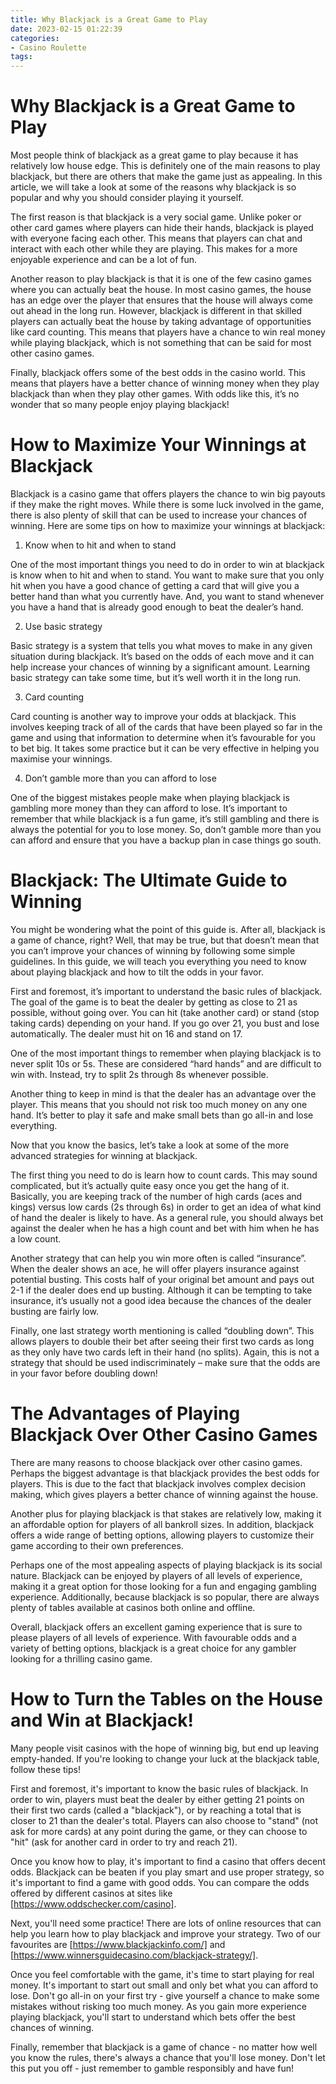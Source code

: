 ```yaml
---
title: Why Blackjack is a Great Game to Play
date: 2023-02-15 01:22:39
categories:
- Casino Roulette
tags:
---
```



#  Why Blackjack is a Great Game to Play

Most people think of blackjack as a great game to play because it has relatively low house edge. This is definitely one of the main reasons to play blackjack, but there are others that make the game just as appealing. In this article, we will take a look at some of the reasons why blackjack is so popular and why you should consider playing it yourself.

The first reason is that blackjack is a very social game. Unlike poker or other card games where players can hide their hands, blackjack is played with everyone facing each other. This means that players can chat and interact with each other while they are playing. This makes for a more enjoyable experience and can be a lot of fun.

Another reason to play blackjack is that it is one of the few casino games where you can actually beat the house. In most casino games, the house has an edge over the player that ensures that the house will always come out ahead in the long run. However, blackjack is different in that skilled players can actually beat the house by taking advantage of opportunities like card counting. This means that players have a chance to win real money while playing blackjack, which is not something that can be said for most other casino games.

Finally, blackjack offers some of the best odds in the casino world. This means that players have a better chance of winning money when they play blackjack than when they play other games. With odds like this, it’s no wonder that so many people enjoy playing blackjack!

#  How to Maximize Your Winnings at Blackjack

Blackjack is a casino game that offers players the chance to win big payouts if they make the right moves. While there is some luck involved in the game, there is also plenty of skill that can be used to increase your chances of winning. Here are some tips on how to maximize your winnings at blackjack:

1. Know when to hit and when to stand

One of the most important things you need to do in order to win at blackjack is know when to hit and when to stand. You want to make sure that you only hit when you have a good chance of getting a card that will give you a better hand than what you currently have. And, you want to stand whenever you have a hand that is already good enough to beat the dealer’s hand.

2. Use basic strategy

Basic strategy is a system that tells you what moves to make in any given situation during blackjack. It’s based on the odds of each move and it can help increase your chances of winning by a significant amount. Learning basic strategy can take some time, but it’s well worth it in the long run.

3. Card counting

Card counting is another way to improve your odds at blackjack. This involves keeping track of all of the cards that have been played so far in the game and using that information to determine when it’s favourable for you to bet big. It takes some practice but it can be very effective in helping you maximise your winnings.

4. Don’t gamble more than you can afford to lose

One of the biggest mistakes people make when playing blackjack is gambling more money than they can afford to lose. It’s important to remember that while blackjack is a fun game, it’s still gambling and there is always the potential for you to lose money. So, don’t gamble more than you can afford and ensure that you have a backup plan in case things go south.

#  Blackjack: The Ultimate Guide to Winning

You might be wondering what the point of this guide is. After all, blackjack is a game of chance, right? Well, that may be true, but that doesn’t mean that you can’t improve your chances of winning by following some simple guidelines. In this guide, we will teach you everything you need to know about playing blackjack and how to tilt the odds in your favor.

First and foremost, it’s important to understand the basic rules of blackjack. The goal of the game is to beat the dealer by getting as close to 21 as possible, without going over. You can hit (take another card) or stand (stop taking cards) depending on your hand. If you go over 21, you bust and lose automatically. The dealer must hit on 16 and stand on 17.

One of the most important things to remember when playing blackjack is to never split 10s or 5s. These are considered “hard hands” and are difficult to win with. Instead, try to split 2s through 8s whenever possible.

Another thing to keep in mind is that the dealer has an advantage over the player. This means that you should not risk too much money on any one hand. It’s better to play it safe and make small bets than go all-in and lose everything.

Now that you know the basics, let’s take a look at some of the more advanced strategies for winning at blackjack.

The first thing you need to do is learn how to count cards. This may sound complicated, but it’s actually quite easy once you get the hang of it. Basically, you are keeping track of the number of high cards (aces and kings) versus low cards (2s through 6s) in order to get an idea of what kind of hand the dealer is likely to have. As a general rule, you should always bet against the dealer when he has a high count and bet with him when he has a low count.

Another strategy that can help you win more often is called “insurance”. When the dealer shows an ace, he will offer players insurance against potential busting. This costs half of your original bet amount and pays out 2-1 if the dealer does end up busting. Although it can be tempting to take insurance, it’s usually not a good idea because the chances of the dealer busting are fairly low.

Finally, one last strategy worth mentioning is called “doubling down”. This allows players to double their bet after seeing their first two cards as long as they only have two cards left in their hand (no splits). Again, this is not a strategy that should be used indiscriminately – make sure that the odds are in your favor before doubling down!

#  The Advantages of Playing Blackjack Over Other Casino Games

There are many reasons to choose blackjack over other casino games. Perhaps the biggest advantage is that blackjack provides the best odds for players. This is due to the fact that blackjack involves complex decision making, which gives players a better chance of winning against the house.

Another plus for playing blackjack is that stakes are relatively low, making it an affordable option for players of all bankroll sizes. In addition, blackjack offers a wide range of betting options, allowing players to customize their game according to their own preferences.

Perhaps one of the most appealing aspects of playing blackjack is its social nature. Blackjack can be enjoyed by players of all levels of experience, making it a great option for those looking for a fun and engaging gambling experience. Additionally, because blackjack is so popular, there are always plenty of tables available at casinos both online and offline.

Overall, blackjack offers an excellent gaming experience that is sure to please players of all levels of experience. With favourable odds and a variety of betting options, blackjack is a great choice for any gambler looking for a thrilling casino game.

#  How to Turn the Tables on the House and Win at Blackjack!

Many people visit casinos with the hope of winning big, but end up leaving empty-handed. If you're looking to change your luck at the blackjack table, follow these tips!

First and foremost, it's important to know the basic rules of blackjack. In order to win, players must beat the dealer by either getting 21 points on their first two cards (called a "blackjack"), or by reaching a total that is closer to 21 than the dealer's total. Players can also choose to "stand" (not ask for more cards) at any point during the game, or they can choose to "hit" (ask for another card in order to try and reach 21).

Once you know how to play, it's important to find a casino that offers decent odds. Blackjack can be beaten if you play smart and use proper strategy, so it's important to find a game with good odds. You can compare the odds offered by different casinos at sites like [https://www.oddschecker.com/casino].

Next, you'll need some practice! There are lots of online resources that can help you learn how to play blackjack and improve your strategy. Two of our favourites are [https://www.blackjackinfo.com/] and [https://www.winnersguidecasino.com/blackjack-strategy/].

Once you feel comfortable with the game, it's time to start playing for real money. It's important to start out small and only bet what you can afford to lose. Don't go all-in on your first try - give yourself a chance to make some mistakes without risking too much money. As you gain more experience playing blackjack, you'll start to understand which bets offer the best chances of winning.

Finally, remember that blackjack is a game of chance - no matter how well you know the rules, there's always a chance that you'll lose money. Don't let this put you off - just remember to gamble responsibly and have fun!